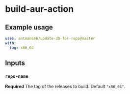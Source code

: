 # build-aur-action

## Example usage

```yaml
uses: antman666/update-db-for-repo@master
with:
  tag: x86_64
```

## Inputs

### `repo-name`

**Required** The tag of the releases to build. Default `"x86_64"`.
